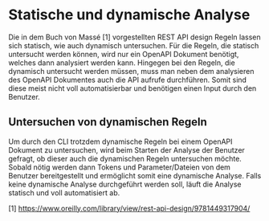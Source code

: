 # Statische und dynamische Analyse
Die in dem Buch von Massé [1] vorgestellten REST API design Regeln lassen sich statisch, wie auch dynamisch untersuchen. Für die Regeln, die statisch untersucht werden können, wird nur ein OpenAPI Dokument benötigt, welches dann analysiert werden kann. Hingegen bei den Regeln, die dynamisch untersucht werden müssen, muss man neben dem analysieren des OpenAPI Dokumentes auch die API aufrufe durchführen. Somit sind diese meist nicht voll automatisierbar und benötigen einen Input durch den Benutzer.

## Untersuchen von dynamischen Regeln
Um durch den CLI trotzdem dynamische Regeln bei einem OpenAPI Dokument zu untersuchen, wird beim Starten der Analyse der Benutzer gefragt, ob dieser auch die dynamischen Regeln untersuchen möchte. Sobald nötig werden dann Tokens und Parameter/Dateien von dem Benutzer bereitgestellt und ermöglicht somit eine dynamische Analyse. Falls keine dynamische Analyse durchgeführt werden soll, läuft die Analyse statisch und voll automatisiert ab. 


[1] https://www.oreilly.com/library/view/rest-api-design/9781449317904/